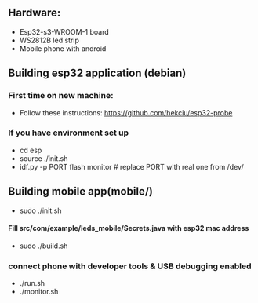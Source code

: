 ## Hardware:
- Esp32-s3-WROOM-1 board
- WS2812B led strip
- Mobile phone with android

## Building esp32 application (debian)
### First time on new machine:
- Follow these instructions: https://github.com/hekciu/esp32-probe

### If you have environment set up
- cd esp
- source ./init.sh
- idf.py -p PORT flash monitor # replace PORT with real one from /dev/

## Building mobile app(mobile/)
- sudo ./init.sh
#### Fill src/com/example/leds_mobile/Secrets.java with esp32 mac address
- sudo ./build.sh
### connect phone with developer tools & USB debugging enabled
- ./run.sh
- ./monitor.sh
